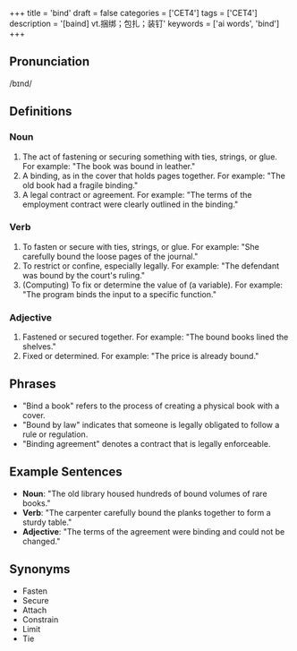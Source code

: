 +++
title = 'bind'
draft = false
categories = ['CET4']
tags = ['CET4']
description = '[baind] vt.捆绑；包扎；装钉'
keywords = ['ai words', 'bind']
+++

## Pronunciation
/bɪnd/

## Definitions
### Noun
1. The act of fastening or securing something with ties, strings, or glue. For example: "The book was bound in leather."
2. A binding, as in the cover that holds pages together. For example: "The old book had a fragile binding."
3. A legal contract or agreement. For example: "The terms of the employment contract were clearly outlined in the binding."

### Verb
1. To fasten or secure with ties, strings, or glue. For example: "She carefully bound the loose pages of the journal."
2. To restrict or confine, especially legally. For example: "The defendant was bound by the court's ruling."
3. (Computing) To fix or determine the value of (a variable). For example: "The program binds the input to a specific function."

### Adjective
1. Fastened or secured together. For example: "The bound books lined the shelves."
2. Fixed or determined. For example: "The price is already bound."

## Phrases
- "Bind a book" refers to the process of creating a physical book with a cover.
- "Bound by law" indicates that someone is legally obligated to follow a rule or regulation.
- "Binding agreement" denotes a contract that is legally enforceable.

## Example Sentences
- **Noun**: "The old library housed hundreds of bound volumes of rare books."
- **Verb**: "The carpenter carefully bound the planks together to form a sturdy table."
- **Adjective**: "The terms of the agreement were binding and could not be changed."

## Synonyms
- Fasten
- Secure
- Attach
- Constrain
- Limit
- Tie
